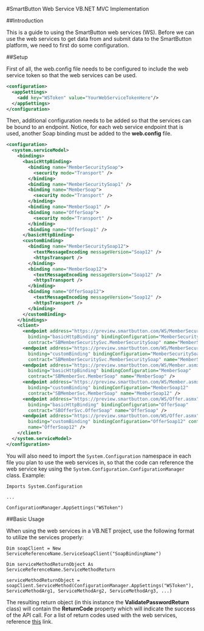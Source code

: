 #SmartButton Web Service VB.NET MVC Implementation

##Introduction

This is a guide to using the SmartButton web services (WS). Before we can use the web services to get data from and submit data to the SmartButton platform, we need to first do some configuration.

##Setup

First of all, the web.config file needs to be configured to include the web service token so that the web services can be used.

```xml
<configuration>
  <appSettings>
    <add key="WSToken" value="YourWebServiceTokenHere"/>
  </appSettings>
</configuration>
```

Then, additional configuration needs to be added so that the services can be bound to an endpoint. Notice, for each web service endpoint that is used, another Soap binding must be added to the **web.config** file.

```xml
<configuration>
  <system.serviceModel>
    <bindings>
      <basicHttpBinding>
        <binding name="MemberSecuritySoap">
          <security mode="Transport" />
        </binding>
        <binding name="MemberSecuritySoap1" />
        <binding name="MemberSoap">
          <security mode="Transport" />
        </binding>
        <binding name="MemberSoap1" />
        <binding name="OfferSoap">
          <security mode="Transport" />
        </binding>
        <binding name="OfferSoap1" />
      </basicHttpBinding>
      <customBinding>
        <binding name="MemberSecuritySoap12">
          <textMessageEncoding messageVersion="Soap12" />
          <httpsTransport />
        </binding>
        <binding name="MemberSoap12">
          <textMessageEncoding messageVersion="Soap12" />
          <httpsTransport />
        </binding>
        <binding name="OfferSoap12">
          <textMessageEncoding messageVersion="Soap12" />
          <httpsTransport />
        </binding>
      </customBinding>
    </bindings>
    <client>
      <endpoint address="https://preview.smartbutton.com/WS/MemberSecurity.asmx"
        binding="basicHttpBinding" bindingConfiguration="MemberSecuritySoap"
        contract="SBMemberSecuritySvc.MemberSecuritySoap" name="MemberSecuritySoap" />
      <endpoint address="https://preview.smartbutton.com/WS/MemberSecurity.asmx"
        binding="customBinding" bindingConfiguration="MemberSecuritySoap12"
        contract="SBMemberSecuritySvc.MemberSecuritySoap" name="MemberSecuritySoap12" />
      <endpoint address="https://preview.smartbutton.com/WS/Member.asmx"
        binding="basicHttpBinding" bindingConfiguration="MemberSoap"
        contract="SBMemberSvc.MemberSoap" name="MemberSoap" />
      <endpoint address="https://preview.smartbutton.com/WS/Member.asmx"
        binding="customBinding" bindingConfiguration="MemberSoap12"
        contract="SBMemberSvc.MemberSoap" name="MemberSoap12" />
      <endpoint address="https://preview.smartbutton.com/WS/Offer.asmx"
        binding="basicHttpBinding" bindingConfiguration="OfferSoap"
        contract="SBOfferSvc.OfferSoap" name="OfferSoap" />
      <endpoint address="https://preview.smartbutton.com/WS/Offer.asmx"
        binding="customBinding" bindingConfiguration="OfferSoap12" contract="SBOfferSvc.OfferSoap"
        name="OfferSoap12" />
    </client>
  </system.serviceModel>
</configuration>
```

You will also need to import the `System.Configuration` namespace in each file you plan to use the web services in, so that the code can reference the web service key using the `System.Configuration.ConfigurationManager` class. Example:

```VB.NET
Imports System.Configuration

...

ConfigurationManager.AppSettings("WSToken")
```

##Basic Usage

When using the web services in a VB.NET project, use the following format to utilize the services properly:

```VB.NET
Dim soapClient = New ServiceReferenceName.ServiceSoapClient("SoapBindingName")

Dim serviceMethodReturnObject As ServiceReferenceName.ServiceMethodReturn

serviceMethodReturnObject = soapClient.ServiceMethod(ConfigurationManager.AppSettings("WSToken"), ServiceMethodArg1, ServiceMethodArg2, ServiceMethodArg3, ...)
```

The resulting return object (in this instance the **ValidatePasswordReturn** class) will contain the **ReturnCode** property which will indicate the success of the API call. For a list of return codes used with the web services, reference [this](https://wiki.smartbutton.com/default.asp?W472 "Web Service Return Codes") link.